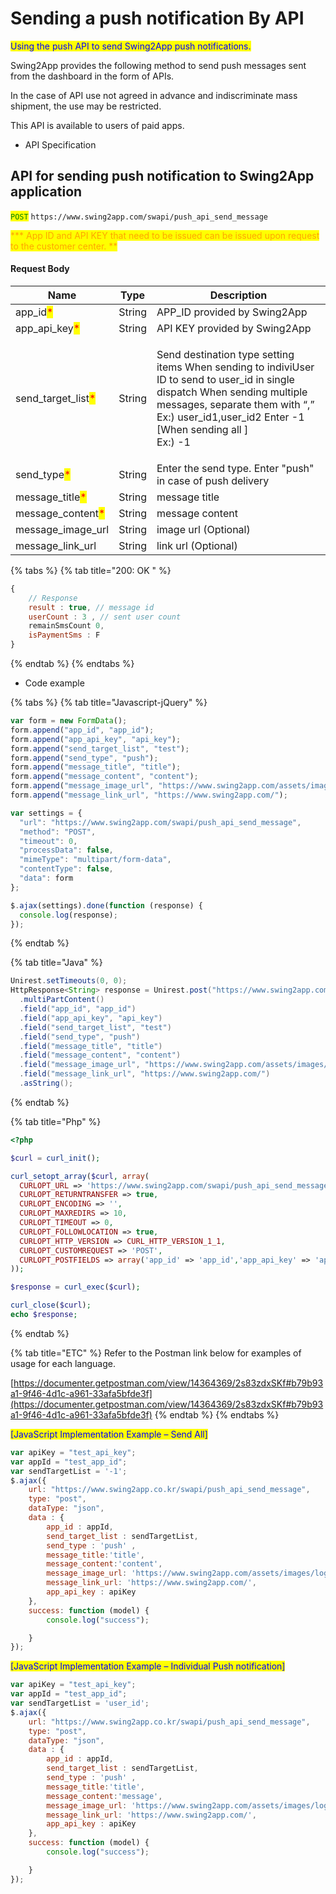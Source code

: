 # Sending a push notification By API

<mark style="color:blue;">Using the push API to send Swing2App push notifications.</mark>

Swing2App provides the following method to send push messages sent from the dashboard in the form of APIs.

In the case of API use not agreed in advance and indiscriminate mass shipment, the use may be restricted.

This API is available to users of paid apps.

* API Specification

## API for sending push notification to Swing2App application

<mark style="color:green;">`POST`</mark> `https://www.swing2app.com/swapi/push_api_send_message`

<mark style="color:orange;">\*\*\* App ID and API KEY that need to be issued can be issued upon request to the customer center. \*\*</mark>

#### Request Body

| Name                                                 | Type   | Description                                                                                                                                                                                                                                |
| ---------------------------------------------------- | ------ | ------------------------------------------------------------------------------------------------------------------------------------------------------------------------------------------------------------------------------------------ |
| app\_id<mark style="color:red;">\*</mark>            | String | APP\_ID provided by Swing2App                                                                                                                                                                                                              |
| app\_api\_key<mark style="color:red;">\*</mark>      | String | API KEY provided by Swing2App                                                                                                                                                                                                              |
| send\_target\_list<mark style="color:red;">\*</mark> | String | <p>Send destination type setting items When sending to indiviUser ID to send to user_id in single dispatch When sending multiple messages, separate them with “,”<br>Ex:) user_id1,user_id2 Enter -1<br>[When sending all ]<br>Ex:) -1</p> |
| send\_type<mark style="color:red;">\*</mark>         | String | Enter the send type. Enter "push" in case of push delivery                                                                                                                                                                                 |
| message\_title<mark style="color:red;">\*</mark>     | String | message title                                                                                                                                                                                                                              |
| message\_content<mark style="color:red;">\*</mark>   | String | message content                                                                                                                                                                                                                            |
| message\_image\_url                                  | String | image url (Optional)                                                                                                                                                                                                                       |
| message\_link\_url                                   | String | link url (Optional)                                                                                                                                                                                                                        |

{% tabs %}
{% tab title="200: OK " %}
```javascript
{
    // Response
    result : true, // message id 
    userCount : 3 , // sent user count
    remainSmsCount 0, 
    isPaymentSms : F
}
```
{% endtab %}
{% endtabs %}

* Code example

{% tabs %}
{% tab title="Javascript-jQuery" %}
```javascript
var form = new FormData();
form.append("app_id", "app_id");
form.append("app_api_key", "api_key");
form.append("send_target_list", "test");
form.append("send_type", "push");
form.append("message_title", "title");
form.append("message_content", "content");
form.append("message_image_url", "https://www.swing2app.com/assets/images/logo.png");
form.append("message_link_url", "https://www.swing2app.com/");

var settings = {
  "url": "https://www.swing2app.com/swapi/push_api_send_message",
  "method": "POST",
  "timeout": 0,
  "processData": false,
  "mimeType": "multipart/form-data",
  "contentType": false,
  "data": form
};

$.ajax(settings).done(function (response) {
  console.log(response);
});
```
{% endtab %}

{% tab title="Java" %}
```java
Unirest.setTimeouts(0, 0);
HttpResponse<String> response = Unirest.post("https://www.swing2app.com/swapi/push_api_send_message")
  .multiPartContent()
  .field("app_id", "app_id")
  .field("app_api_key", "api_key")
  .field("send_target_list", "test")
  .field("send_type", "push")
  .field("message_title", "title")
  .field("message_content", "content")
  .field("message_image_url", "https://www.swing2app.com/assets/images/logo.png")
  .field("message_link_url", "https://www.swing2app.com/")
  .asString();

```
{% endtab %}

{% tab title="Php" %}
```php
<?php

$curl = curl_init();

curl_setopt_array($curl, array(
  CURLOPT_URL => 'https://www.swing2app.com/swapi/push_api_send_message',
  CURLOPT_RETURNTRANSFER => true,
  CURLOPT_ENCODING => '',
  CURLOPT_MAXREDIRS => 10,
  CURLOPT_TIMEOUT => 0,
  CURLOPT_FOLLOWLOCATION => true,
  CURLOPT_HTTP_VERSION => CURL_HTTP_VERSION_1_1,
  CURLOPT_CUSTOMREQUEST => 'POST',
  CURLOPT_POSTFIELDS => array('app_id' => 'app_id','app_api_key' => 'api_key','send_target_list' => 'test','send_type' => 'push','message_title' => 'title','message_content' => 'content','message_image_url' => 'https://www.swing2app.com/assets/images/logo.png','message_link_url' => 'https://www.swing2app.com/'),
));

$response = curl_exec($curl);

curl_close($curl);
echo $response;

```
{% endtab %}

{% tab title="ETC" %}
Refer to the Postman link below for examples of usage for each language.

[https://documenter.getpostman.com/view/14364369/2s83zdxSKf#b79b93a1-9f46-4d1c-a961-33afa5bfde3f](https://documenter.getpostman.com/view/14364369/2s83zdxSKf#b79b93a1-9f46-4d1c-a961-33afa5bfde3f)
{% endtab %}
{% endtabs %}

<mark style="color:blue;">\[JavaScript Implementation Example – Send All]</mark>

```javascript
var apiKey = "test_api_key";
var appId = "test_app_id";
var sendTargetList = '-1';
$.ajax({
    url: "https://www.swing2app.co.kr/swapi/push_api_send_message",
    type: "post",
    dataType: "json",
    data : {
        app_id : appId,
        send_target_list : sendTargetList,
        send_type : 'push' ,
        message_title:'title',
        message_content:'content',
        message_image_url: 'https://www.swing2app.com/assets/images/logo.png',
        message_link_url: 'https://www.swing2app.com/',
        app_api_key : apiKey
    },
    success: function (model) {
        console.log("success");

    }
});
```

<mark style="color:blue;">\[JavaScript Implementation Example – Individual Push notification]</mark>

```javascript
var apiKey = "test_api_key";
var appId = "test_app_id";
var sendTargetList = 'user_id';
$.ajax({
    url: "https://www.swing2app.co.kr/swapi/push_api_send_message",
    type: "post",
    dataType: "json",
    data : {
        app_id : appId,
        send_target_list : sendTargetList,
        send_type : 'push' ,
        message_title:'title',
        message_content:'message',
        message_image_url: 'https://www.swing2app.com/assets/images/logo.png',
        message_link_url: 'https://www.swing2app.com/',
        app_api_key : apiKey
    },
    success: function (model) {
        console.log("success");

    }
});
```
